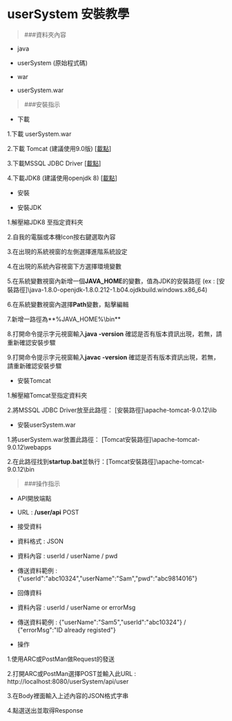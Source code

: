 # userSystem 安裝教學

>###資料夾內容

* java
 * userSystem (原始程式碼)

* war
 * userSystem.war

>###安裝指示


* 下載

 1.下載 userSystem.war

 2.下載 Tomcat (建議使用9.0版) [[載點](http://us.mirrors.quenda.co/apache/tomcat/tomcat-9/v9.0.21/bin/apache-tomcat-9.0.21.zip)]

 3.下載MSSQL JDBC Driver [[載點](http://central.maven.org/maven2/com/microsoft/sqlserver/mssql-jdbc/7.0.0.jre8/mssql-jdbc-7.0.0.jre8.jar)]

 4.下載JDK8 (建議使用openjdk 8) [[載點](https://github.com/ojdkbuild/ojdkbuild/releases/download/1.8.0.212-1/java-1.8.0-openjdk-1.8.0.212-1.b04.ojdkbuild.windows.x86_64.zip)]

* 安裝

 * 安裝JDK

 1.解壓縮JDK8 至指定資料夾

 2.自我的電腦或本機Icon按右鍵選取內容

 3.在出現的系統視窗的左側選擇進階系統設定

 4.在出現的系統內容視窗下方選擇環境變數

 5.在系統變數視窗內新增一個**JAVA_HOME**的變數，值為JDK的安裝路徑 (ex : [安裝路徑]\java-1.8.0-openjdk-1.8.0.212-1.b04.ojdkbuild.windows.x86_64)

 6.在系統變數視窗內選擇**Path**變數，點擊編輯

 7.新增一路徑為**%JAVA_HOME%\bin**

 8.打開命令提示字元視窗輸入**java -version** 確認是否有版本資訊出現，若無，請重新確認安裝步驟

 9.打開命令提示字元視窗輸入**javac -version** 確認是否有版本資訊出現，若無，請重新確認安裝步驟

 * 安裝Tomcat
 
 1.解壓縮Tomcat至指定資料夾
 
 2.將MSSQL JDBC Driver放至此路徑： [安裝路徑]\apache-tomcat-9.0.12\lib

 * 安裝userSystem.war

 1.將userSystem.war放置此路徑： [Tomcat安裝路徑]\apache-tomcat-9.0.12\webapps

 2.在此路徑找到**startup.bat**並執行：[Tomcat安裝路徑]\apache-tomcat-9.0.12\bin

>###操作指示

* API開放端點
 * URL : **/user/api** POST


* 接受資料
 * 資料格式 : JSON
 * 資料內容 : userId / userName / pwd
 * 傳送資料範例 : {"userId":"abc10324","userName":"Sam","pwd":"abc9814016"}

* 回傳資料
 * 資料內容 : userId / userName or errorMsg
 * 傳送資料範例 : {"userName":"Sam5","userId":"abc10324"} / 
{"errorMsg":"ID already registed"}

* 操作

 1.使用ARC或PostMan做Request的發送

 2.打開ARC或PostMan選擇POST並輸入此URL : http://localhost:8080/userSystem/api/user

 3.在Body裡面輸入上述內容的JSON格式字串

 4.點選送出並取得Response

